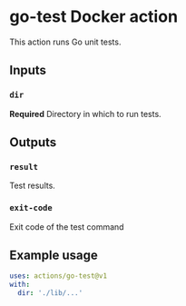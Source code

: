 # go-test Docker action

This action runs Go unit tests.

## Inputs

### `dir`

**Required** Directory in which to run tests.

## Outputs

### `result`

Test results.

### `exit-code`

Exit code of the test command

## Example usage
```yaml
uses: actions/go-test@v1
with:
  dir: './lib/...'
```
